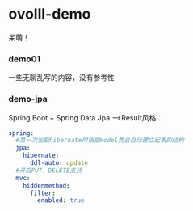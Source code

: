 # ovolll-demo
呆萌！
### demo01
一些无聊乱写的内容，没有参考性
### demo-jpa
Spring Boot + Spring Data Jpa -->Result风格：


```yaml
spring:
  #第一次加载hibernate时根据model类会自动建立起表的结构
  jpa:
    hibernate:
      ddl-auto: update
  #开启PUT，DELETE支持
  mvc:
    hiddenmethod:
      filter:
        enabled: true
```